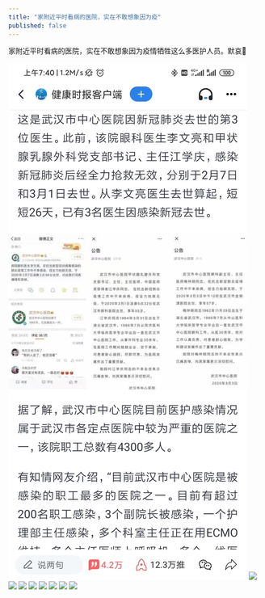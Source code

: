 ```yaml
---
title: "家附近平时看病的医院，实在不敢想象因为疫"
published: false
---
```

家附近平时看病的医院，实在不敢想象因为疫情牺牲这么多医护人员。默哀

![](./1.jpg)
![](./2.jpg)
![](./3.jpg)
![](./4.jpg)
![](./5.jpg)
![](./6.jpg)
![](./7.jpg)
![](./8.jpg)
![](./9.jpg)
